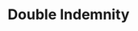---
title: "Double Indemnity"

year: 1944

director: "Billy Wilder"

summary: "A femme fatale and a scam."

comment: "Machine-gun-speed dialog in the archetypical film noire!"

image: "https://media.giphy.com/media/kf3yjaBKEzfZOY84f9/giphy.gif"

imdb: "https://www.imdb.com/title/tt0036775/"

quotes:
  - "There's a speed limit in this state, Mr. Neff."
---